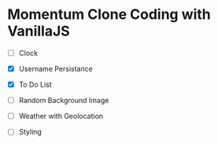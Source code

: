 # Momentum Clone Coding with VanillaJS

- [ ] Clock
- [x] Username Persistance
- [x] To Do List
- [ ] Random Background Image
- [ ] Weather with Geolocation

- [ ] Styling
